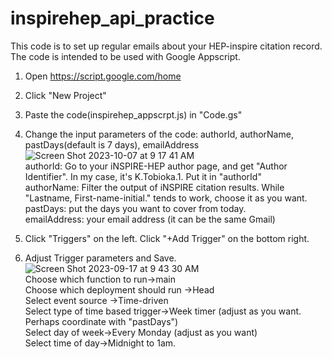 # inspirehep_api_practice

This code is to set up regular emails about your HEP-inspire citation record. The code is intended to be used with Google Appscript. 

1. Open https://script.google.com/home

2. Click "New Project"

3. Paste the code(inspirehep_appscrpt.js) in "Code.gs"

4. Change the input parameters of the code: authorId, authorName, pastDays(default is 7 days), emailAddress
   ![Screen Shot 2023-10-07 at 9 17 41 AM](https://github.com/Kohsaku-Tobioka/inspirehep_api_practice/assets/100147234/6f465b27-096d-491a-9f8e-7f9bb42bdd13)  
   authorId: Go to your iNSPIRE-HEP author page, and get "Author Identifier". In my case, it's K.Tobioka.1. Put it in "authorId"  
   authorName: Filter the output of iNSPIRE citation results. While "Lastname, First-name-initial." tends to work, choose it as you want.  
   pastDays: put the days you want to cover from today.  
   emailAddress:  your email address (it can be the same Gmail)   

6. Click "Triggers" on the left. Click "+Add Trigger" on the bottom right.

7. Adjust Trigger parameters and Save. 
![Screen Shot 2023-09-17 at 9 43 30 AM](https://github.com/Kohsaku-Tobioka/inspirehep_api_practice/assets/100147234/440b9444-faa4-4e21-a862-01b25a174bb5)   
  Choose which function to run->main  
  Choose which deployment should run ->Head  
  Select event source ->Time-driven  
  Select type of time based trigger->Week timer (adjust as you want. Perhaps coordinate with "pastDays")   
  Select day of week->Every Monday (adjust as you want)  
  Select time of day->Midnight to 1am.   

